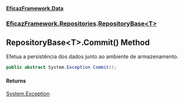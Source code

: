 #### [EficazFramework.Data](EficazFrameworkData.md 'EficazFramework Data')
### [EficazFramework.Repositories](EficazFrameworkData.md#EficazFramework_Repositories 'EficazFramework.Repositories').[RepositoryBase&lt;T&gt;](RepositoryBase_T_.md 'EficazFramework.Repositories.RepositoryBase&lt;T&gt;')
## RepositoryBase&lt;T&gt;.Commit() Method
Efetua a persistência dos dados junto ao ambiente de armazenamento.  
```csharp
public abstract System.Exception Commit();
```
#### Returns
[System.Exception](https://docs.microsoft.com/en-us/dotnet/api/System.Exception 'System.Exception')  
